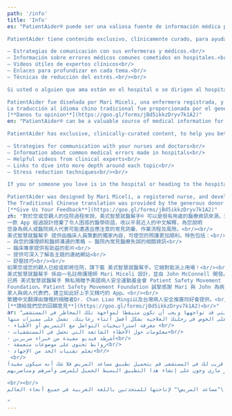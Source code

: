 ```yaml
---
path: '/info'
title: 'Info'
es: "PatientAider® puede ser una valiosa fuente de información médica para usted o la estadía en el hospital de su ser querido. La aplicación está diseñada para eliminar la confusa jerga médica para brindarle explicaciones simples en inglés de los términos comunes, los protocolos y los riesgos que puede encontrar y que debe vigilar como paciente o defensor en el hospital.<br/><br/>

PatientAider tiene contenido exclusivo, clínicamente curado, para ayudarlo a navegar mejor su atención. Las características incluyen:<br/><br/>

– Estrategias de comunicación con sus enfermeras y médicos.<br/>
– Información sobre errores médicos comunes cometidos en hospitales.<br/>
– Videos útiles de expertos clínicos<br/>
– Enlaces para profundizar en cada tema.<br/>
– Técnicas de reducción del estrés.<br/><br/>

Si usted o alguien que ama están en el hospital o se dirigen al hospital pronto, descargue PatientAider. ¡Sin duda será útil!<br/><br/>

PatientAider fue diseñada por Mari Miceli, una enfermera registrada, y desarrollada por John McConnell. Mari amablemente donó PatientAider a la Fundación para el Movimiento de Seguridad del Paciente. La Fundación para el Movimiento para la Seguridad del Paciente desea agradecer a Mari y John por crear una aplicación bella y simple para los pacientes, sus familias y defensores.<br/><br/>
La traducción al idioma chino tradicional fue proporcionada por el generoso donante Dr. Chan Liao Mingi y el Club de Cultura de Seguridad del Paciente de Taiwan.<br/><br/>
[**Danos tu opinion**](https://goo.gl/forms/jBd5ikkzDryv7k1A2)"
en: "PatientAider® can be a valuable source of medical information for you or your loved one’s hospital stay. The app is designed to cut through confusing medical jargon to give you plain-English explanations of common terms, protocols and risks that you may encounter and should be watchful of as a patient or advocate in the hospital.<br/><br/>

PatientAider has exclusive, clinically-curated content, to help you better navigate your care. Features include:<br/><br/>

– Strategies for communication with your nurses and doctors<br/>
– Information about common medical errors made in hospitals<br/>
– Helpful videos from clinical experts<br/>
– Links to dive into more depth around each topic<br/>
– Stress reduction techniques<br/><br/>

If you or someone you love is in the hospital or heading to the hospital soon, download PatientAider. It will no doubt come in handy!<br/><br/>

PatientAider was designed by Mari Miceli, a registered nurse, and developed by John McConnell. Mari kindly donated PatientAider to the Patient Safety Movement Foundation. The Patient Safety Movement Foundation would like to thank Mari and John for creating a beautifully simple app for patients, their families, and advocates.<br/><br/>
The Traditional Chinese translation was provided by the generous donor Dr. Chan Liao Mingi and the Taiwan Patient Safety Culture Club.<br/><br/>
[**Give Us Your Feedback**](https://goo.gl/forms/jBd5ikkzDryv7k1A2)"
zh: "對於您或您親人的住院過程來說，美式智慧就醫幫手® 可以是很有用處的醫療資訊來源。這
一款 App 經過設計捨棄了令人困惑的醫學術語，改以平易近人的中文解釋，為您說明
您身為病人或醫院病人代表可能遭遇且應注意的常見詞彙、作業流程及風險。<br/><br/>
美式智慧就醫幫手 提供由臨床人員策劃的獨家內容，可使您的照護更加順利。特色包括：<br/><br/>
– 與您的護理師和醫師溝通的策略 – 醫院內常見醫療失誤的相關資訊<br/>
– 臨床專家提供有助益的影片<br/>
– 提供可深入了解各主題的連結網站<br/>
– 舒壓技巧<br/><br/>
如果您或您的親人已經或即將住院，請下載 美式智慧就醫幫手。它絕對能派上用場！<br/><br/>
美式智慧就醫幫手 係由一名註冊護理師 Mari Miceli 設計，並由 John McConnell 開發。Mari
已將 美式智慧就醫幫手 無私捐贈予美國病人安全運動基金會 Patient Safety Movement
Foundation。Patient Safety Movement Foundation 誠摯感謝 Mari 與 John 為病人、其
家人與病人代表們，建立如此好上手又精巧的 App。<br/><br/>
繁體中文翻譯由慷慨的捐贈者Dr. Chan Liao Mingi以及台灣病人安全推廣同好會提供。<br/><br/>
[**請給我們您的回饋意見**](https://goo.gl/forms/jBd5ikkzDryv7k1A2)<br/>"
ar: "يمكن أن يكون مساعد المريض مصدرا مهماً للحصول على المعلومات الطبية لك أو لأحبائك فترة إقامتهم في المستشفى، تم تصميم هذا التطبيق لتخفيض المصطلحات الطبية المربكة من أجل إعطاء تفسيرات واضحة باللغة العربية عن المخاطر الشائعة التي قد تواجهها ويجب أن تكون متيقظا لمواجهة تلك المخاطر في المستشفى.<br/><br/>
تطبيق مساعد المريض يتضمن محتوى الرعاية الصحية، لمساعدتك على الخوض في رحلتك العلاجية بشكل أفضل أثناء رعايتك. تشمل على مميزات منها:<br/><br/>
- معرفة استراتيجيات التواصل مع التمريض أو الأطباء <br/>
- معلومات حول الأخطاء الشائعة التي تحصل في المستشفيات<br/>
- أشرطة فيديو مفيدة من خبراء سريرين<br/>
- روابط تحتوي على موضوعات متعمقة<br/>
- تعلم تقنيات الحد من الإجهاد<br/>
 <br/>
إذا كنت أنت أو لديك شخص قريب لك في المستشفى قم بتحميل تطبيق مساعد المريض فلا شك أنه سيكون مفيداَ!<br/><br/>
صمم برنامج (مساعد المريض) من قبل الممرضة ماري ميكيلي، وقام بتطويره جون ماكونل. قامت ماري بالتبرع ببرنامج مساعد المريض لمؤسسة حركة سلامة المرضى. تود مؤسسة حركة سلامة المرضى أن تشكر ماري وجون على إنشاء هذا التطبيق البسيط الجميل للمرضى وأسرهم ومناصريهم.

<br/><br/>
قام المركز السعودي لسلامة المرضى بترجمة \"مساعد المريض\" لإتاحتها للمتحدثين باللغة العربية في جميع أنحاء العالم

"
---
```

